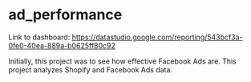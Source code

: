 # ad_performance

Link to dashboard: https://datastudio.google.com/reporting/543bcf3a-0fe0-40ea-889a-b0625ff80c92

Initially, this project was to see how effective Facebook Ads are.
This project analyzes Shopify and Facebook Ads data.
